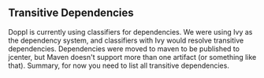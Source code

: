 ## Transitive Dependencies

Doppl is currently using classifiers for dependencies. We were using Ivy as the
dependency system, and classifiers with Ivy would resolve transitive dependencies.
Dependencies were moved to maven to be published to jcenter, but Maven doesn't
support more than one artifact (or something like that). Summary, for now you need
to list all transitive dependencies.
